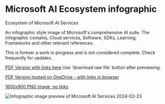 # Microsoft AI Ecosystem infographic
Ecosystem of Microsoft AI Services

An infographic style image of Microsoft's comprehensive AI suite.
The infographic contains, Cloud services, Software, SDKs, Learning, Frameworks and other relevant references.

This is forever a work in progress and is not considered complete. Check frequently for updates.

[PDF Version with links here](https://github.com/Pokeystuff/MSAIEcosystem/blob/main/Microsoft%20AI%20Ecosystem%201-21.pdf) Use 'download raw file' button after previewing.

[PDF Version hosted on OneDrive - with links in browser](https://1drv.ms/b/s!AjTJ84cMQM2EtP8xftHCa4dYB6uVHA?e=oNwXVD)

[1600x900 PNG Image, no links](https://github.com/Pokeystuff/MSAIEcosystem/blob/main/Microsoft%20AI%20Ecosystem%201-21.png)

![Infographic image preview of Microsoft AI Services](https://github.com/Pokeystuff/MSAIEcosystem/blob/main/Microsoft%20AI%20Ecosystem%201-21%20preview.jpg)
2024-02-23
